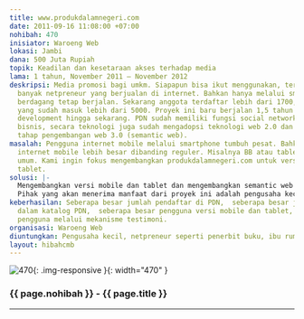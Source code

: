 ```yaml
---
title: www.produkdalamnegeri.com
date: 2011-09-16 11:08:00 +07:00
nohibah: 470
inisiator: Waroeng Web
lokasi: Jambi
dana: 500 Juta Rupiah
topik: Keadilan dan kesetaraan akses terhadap media
lama: 1 tahun, November 2011 – November 2012
deskripsi: Media promosi bagi umkm. Siapapun bisa ikut menggunakan, terlebih sekarang
  banyak netpreneur yang berjualan di internet. Bahkan hanya melalui smartphone aktivitas
  berdagang tetap berjalan. Sekarang anggota terdaftar lebih dari 1700, sedagkan produk
  yang sudah masuk lebih dari 5000. Proyek ini baru berjalan 1,5 tahun sejak inisiasi,
  development hingga sekarang. PDN sudah memiliki fungsi social network, berupa kemitraan
  bisnis, secara teknologi juga sudah mengadopsi teknologi web 2.0 dan sedang dalam
  tahap pengembangan web 3.0 (semantic web).
masalah: Pengguna internet mobile melalui smartphone tumbuh pesat. Bahkan pengguna
  internet mobile lebih besar dibanding reguler. Misalnya BB atau tablet sudah menjadi
  umum. Kami ingin fokus mengembangkan produkdalamnegeri.com untuk versi mobile dan
  tablet.
solusi: |-
  Mengembangkan versi mobile dan tablet dan mengembangkan semantic web sehingga fungsi jejaring menjadi lebih cerdas.
  Pihak yang akan menerima manfaat dari proyek ini adalah pengusaha kecil, netpreneur seperti penerbit buku, ibu rumah tangga penjual herbal, dan lainnya. Daftarnya sudah ada di pdn. Lokasinya tersebar diseluruh Indonesia, sebagaimana saat ini terdapat dalam database pdn.
keberhasilan: Seberapa besar jumlah pendaftar di PDN,  seberapa besar jumlah produk
  dalam katalog PDN,  seberapa besar pengguna versi mobile dan tablet, dan  respon
  pengguna melalui mekanisme testimoni.
organisasi: Waroeng Web
diuntungkan: Pengusaha kecil, netpreneur seperti penerbit buku, ibu rumah tangga penjual herbal, dan lainnya. Daftarnya sudah ada di pdn. Lokasinya tersebar diseluruh Indonesia, sebagaimana saat ini terdapat dalam database pdn.
layout: hibahcmb
---
```


![470](/static/img/hibahcmb/470.png){: .img-responsive }{: width="470" }

### {{ page.nohibah }} - {{ page.title }}

---
